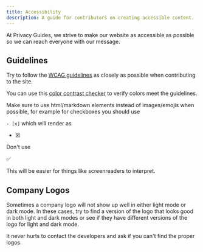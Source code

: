 ```yaml
---
title: Accessibility
description: A guide for contributors on creating accessible content.
---
```


At Privacy Guides, we strive to make our website as accessible as possible so we can reach everyone with our message.

## Guidelines

Try to follow the [WCAG guidelines](https://www.wcag.com) as closely as possible when contributing to the site.

You can use this [color contrast checker](https://webaim.org/resources/contrastchecker/) to verify colors meet the guidelines.

Make sure to use html/markdown elements instead of images/emojis when possible, for example for checkboxes you should use

`- [x]` which will render as

- [x] 


Don't use

:white_check_mark:

This will be easier for things like screenreaders to interpret.

## Company Logos

Sometimes a company logo will not show up well in either light mode or dark mode. In these cases, try to find a version of the logo that looks good in both light and dark modes or see if they have different versions of the logo for light and dark mode.

It never hurts to contact the developers and ask if you can't find the proper logos.